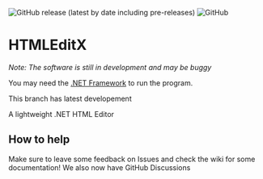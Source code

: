 ![GitHub release (latest by date including pre-releases)](https://img.shields.io/github/v/release/XTSoftware/HTMLEditX?include_prereleases) ![GitHub](https://img.shields.io/github/license/XTSoftware/HTMLEditX)
# HTMLEditX 

*Note: The software is still in development and may be buggy*

You may need the [.NET Framework](https://go.microsoft.com/fwlink/?LinkId=2085155) to run the program.

This branch has latest developement 

A lightweight .NET HTML Editor 

## How to help
Make sure to leave some feedback on Issues and check the wiki for some documentation! We also now have GitHub Discussions
